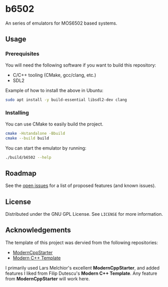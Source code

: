 # b6502
An series of emulators for MOS6502 based systems. 

## Usage
### Prerequisites
You will need the following software if you want to build this repository:
- C/C++ tooling (CMake, gcc/clang, etc.)
- SDL2

Example of how to install the above in Ubuntu:

```bash
sudo apt install -y build-essential libsdl2-dev clang
```

### Installing

You can use CMake to easily build the project.
```bash
cmake -Hstandalone -Bbuild
cmake --build build
```

You can start the emulator by running:
```bash
./build/b6502 --help
```

## Roadmap

See the [open issues](https://github.com/btorres510/b6502/issues) for a list of proposed features (and known issues).

## License

Distributed under the GNU GPL License. See `LICENSE` for more information.

## Acknowledgements

The template of this project was dervied from the following repositories: 

* [ModernCppStarter](https://github.com/TheLartians/ModernCppStarter)
* [Modern C++ Template](https://github.com/filipdutescu/modern-cpp-template)

I primarily used Lars Melchior's excellent **ModernCppStarter**, and added features I liked from Filip Dutescu's **Modern C++ Template**. Any feature from **ModernCppStarter** will work here.